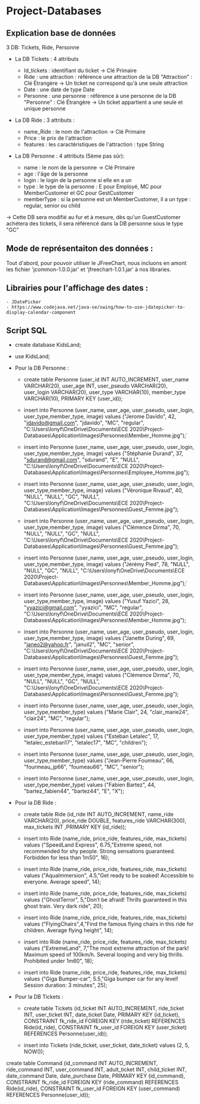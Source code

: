 # Project-Databases

## Explication base de données

3 DB: Tickets, Ride, Personne

- La DB Tickets : 4 attributs
    - Id_tickets : identifiant du ticket -> Clé Primaire
    - Ride : une attraction : référence une attraction de la DB "Attraction" : Clé Étrangère -> Un ticket ne correspond qu'à une seule attraction
    - Date : une date de type Date 
    - Personne : une personne : référence à une personne de la DB "Personne" : Clé Étrangère -> Un ticket appartient a une seule et unique personne

- La DB Ride : 3 attributs :
    - name_Ride : le nom de l'attraction -> Clé Primaire
    - Price : le prix de l'attraction 
    - features : les caractéristiques de l'attraction : type String

- La DB Personne : 4 attributs (5ème pas sûr):
    - name : le nom de la personne -> Clé Primaire
    - age : l'âge de la personne
    - login : le login de la personne si elle en a un
    - type : le type de la personne : E pour Employé, MC pour MemberCustomer et GC pour GestCustomer
    - memberType : si la personne est un MemberCustomer, il a un type : regular, senior ou child

-> Cette DB sera modifié au fur et à mesure, dès qu'un GuestCustomer achétera des tickets, il sera référencé dans la DB personne sous le type "GC"


## Mode de représentaiton des données :

Tout d'abord, pour pouvoir utiliser le JFreeChart, nous incluons en amont les fichier 'jcommon-1.0.0.jar' et 'jfreechart-1.0.1.jar' à nos libraries.


## Librairies pour l'affichage des dates : 

    - JDatePicker
    - https://www.codejava.net/java-se/swing/how-to-use-jdatepicker-to-display-calendar-component


## Script SQL

- create database KidsLand;
- use KidsLand;

- Pour la DB Personne : 

    - create table Personne (user_id INT AUTO_INCREMENT, user_name VARCHAR(20), user_age INT, user_pseudo VARCHAR(20), user_login VARCHAR(20), user_type VARCHAR(10), member_type VARCHAR(10), PRIMARY KEY (user_id));

    - insert into Personne (user_name, user_age, user_pseudo, user_login, user_type,member_type, image) values ("Jerome Davido", 42, "jdavido@gmail.com", "jdavido", "MC", "regular", "C:\Users\\lonyf\\OneDrive\\Documents\\ECE 2020\\Project-Databases\\Application\\Images\\Personnes\\Member_Homme.jpg");`
    - insert into Personne (user_name, user_age, user_pseudo, user_login, user_type,member_type, image) values ("Stéphanie Durand", 37, "sdurand@gmail.com", "sdurand", "E", "NULL", "C:\Users\\lonyf\\OneDrive\\Documents\\ECE 2020\\Project-Databases\\Application\\Images\\Personnes\\Employee_Homme.jpg");
    - insert into Personne (user_name, user_age, user_pseudo, user_login, user_type,member_type, image) values ("Véronique Rivaud", 40, "NULL", "NULL", "GC", "NULL", "C:\Users\\lonyf\\OneDrive\\Documents\\ECE 2020\\Project-Databases\\Application\\Images\\Personnes\\Guest_Femme.jpg");
    - insert into Personne (user_name, user_age, user_pseudo, user_login, user_type,member_type, image) values ("Clémence Dirma", 70, "NULL", "NULL", "GC", "NULL", "C:\Users\\lonyf\\OneDrive\\Documents\\ECE 2020\\Project-Databases\\Application\\Images\\Personnes\\Guest_Femme.jpg");
    - insert into Personne (user_name, user_age, user_pseudo, user_login, user_type,member_type, image) values ("Jérémy Pied", 78, "NULL", "NULL", "GC", "NULL", "C:\Users\\lonyf\\OneDrive\\Documents\\ECE 2020\\Project-Databases\\Application\\Images\\Personnes\\Member_Homme.jpg");`
    - insert into Personne (user_name, user_age, user_pseudo, user_login, user_type,member_type, image) values ("Yusuf Yazici", 28, "yyazici@gmail.com", "yyazici", "MC", "regular", "C:\Users\\lonyf\\OneDrive\\Documents\\ECE 2020\\Project-Databases\\Application\\Images\\Personnes\\Member_Homme.jpg");
    - insert into Personne (user_name, user_age, user_pseudo, user_login, user_type,member_type, image) values ("Janette During", 69, "janeo2@yahoo.fr", "januil2", "MC", "senior", "C:\Users\\lonyf\\OneDrive\\Documents\\ECE 2020\\Project-Databases\\Application\\Images\\Personnes\\Guest_Femme.jpg");
    - insert into Personne (user_name, user_age, user_pseudo, user_login, user_type,member_type, image) values ("Clémence Dirma", 70, "NULL", "NULL", "GC", "NULL", "C:\Users\\lonyf\\OneDrive\\Documents\\ECE 2020\\Project-Databases\\Application\\Images\\Personnes\\Guest_Femme.jpg");


    - insert into Personne (user_name, user_age, user_pseudo, user_login, user_type,member_type) values ("Marie Clair", 24, "clair_marie24", "clair24", "MC", "regular");

    - insert into Personne (user_name, user_age, user_pseudo, user_login, user_type,member_type) values ("Esteban Letalec", 17, "letalec_esteban17", "letalec17", "MC", "children");

    - insert into Personne (user_name, user_age, user_pseudo, user_login, user_type,member_type) values ("Jean-Pierre Foumeau", 66, "fourmeau_jp66", "foumeau66", "MC", "senior");

    - insert into Personne (user_name, user_age, user_pseudo, user_login, user_type,member_type) values ("Fabien Bartez", 44, "bartez_fabien44", "bartez44", "E", "X");

- Pour la DB Ride :

    - create table Ride (id_ride INT AUTO_INCREMENT, name_ride VARCHAR(20), price_ride DOUBLE, features_ride VARCHAR(300), max_tickets INT ,PRIMARY KEY (id_ride));

    - insert into Ride (name_ride, price_ride, features_ride, max_tickets) values ("SpeedLand Express", 6.75,"Extreme speed, not recommended for shy people. Strong sensations guaranteed. Forbidden for less than 1m50", 16);

    -  insert into Ride (name_ride, price_ride, features_ride, max_tickets) values ("AquaImmersion", 4.5,"Get ready to be soaked! Accessible to everyone. Average speed", 14);

    - insert into Ride (name_ride, price_ride, features_ride, max_tickets) values ("GhostTerror", 5,"Don’t be afraid! Thrills guaranteed in this ghost train. Very dark ride", 20);

    - insert into Ride (name_ride, price_ride, features_ride, max_tickets) values ("FlyingChairs",4,"Find the famous flying chairs in this ride for children. Average flying height", 14);

    - insert into Ride (name_ride, price_ride, features_ride, max_tickets) values ("ExtremeLand", 7,"The most extreme attraction of the park! Maximum speed of 100km/h. Several looping and very big thrills. Prohibited under 1m60", 18);

    - insert into Ride (name_ride, price_ride, features_ride, max_tickets) values ("Giga Bumper-car", 5.5,"Giga bumper car for any level! Session duration: 3 minutes", 25);

- Pour la DB Tickets :

    - create table Tickets (id_ticket INT AUTO_INCREMENT, ride_ticket INT, user_ticket INT, date_ticket Date, PRIMARY KEY (id_ticket), CONSTRAINT fk_ride_id FOREIGN KEY (ride_ticket) REFERENCES Ride(id_ride), CONSTRAINT fk_user_id FOREIGN KEY (user_ticket) REFERENCES Personne(user_id));

    - insert into Tickets (ride_ticket, user_ticket, date_ticket) values (2, 5, NOW());



create table Command (id_command INT AUTO_INCREMENT, ride_command INT, user_command INT, adult_ticket INT, child_ticket INT, date_command Date, date_purchase Date, PRIMARY KEY (id_command), CONSTRAINT fk_ride_id FOREIGN KEY (ride_command) REFERENCES Ride(id_ride), CONSTRAINT fk_user_id FOREIGN KEY (user_command) REFERENCES Personne(user_id));

